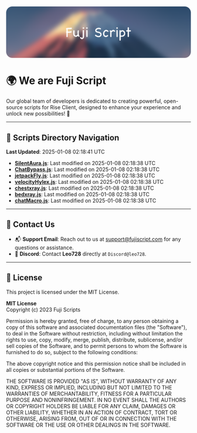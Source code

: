 ![Banner](.github/b.webp)

# 🌍 **We are Fuji Script**

Our global team of developers is dedicated to creating powerful, open-source scripts for Rise Client, designed to enhance your experience and unlock new possibilities! 🌟

---
<!-- SCRIPTS_NAVIGATION_START -->
## 📂 **Scripts Directory Navigation**

**Last Updated**: 2025-01-08 02:18:41 UTC

- **[SilentAura.js](scripts/SilentAura.js)**: Last modified on 2025-01-08 02:18:38 UTC
- **[ChatBypass.js](scripts/ChatBypass.js)**: Last modified on 2025-01-08 02:18:38 UTC
- **[jetpackFly.js](scripts/jetpackFly.js)**: Last modified on 2025-01-08 02:18:38 UTC
- **[velocityHylex.js](scripts/velocityHylex.js)**: Last modified on 2025-01-08 02:18:38 UTC
- **[chestxray.js](scripts/chestxray.js)**: Last modified on 2025-01-08 02:18:38 UTC
- **[bedxray.js](scripts/bedxray.js)**: Last modified on 2025-01-08 02:18:38 UTC
- **[chatMacro.js](scripts/chatMacro.js)**: Last modified on 2025-01-08 02:18:38 UTC

<!-- SCRIPTS_NAVIGATION_END -->

---

## 💬 **Contact Us**  
- 📬 **Support Email**: Reach out to us at [support@fujiscript.com](mailto:support@fujiscript.com) for any questions or assistance.  
- 💬 **Discord**: Contact **Leo728** directly at `Discord@leo728`.

---

## 📜 **License**

This project is licensed under the MIT License.  

**MIT License**  
Copyright (c) 2023 Fuji Scripts  

Permission is hereby granted, free of charge, to any person obtaining a copy of this software and associated documentation files (the "Software"), to deal in the Software without restriction, including without limitation the rights to use, copy, modify, merge, publish, distribute, sublicense, and/or sell copies of the Software, and to permit persons to whom the Software is furnished to do so, subject to the following conditions:  

The above copyright notice and this permission notice shall be included in all copies or substantial portions of the Software.  

THE SOFTWARE IS PROVIDED "AS IS", WITHOUT WARRANTY OF ANY KIND, EXPRESS OR IMPLIED, INCLUDING BUT NOT LIMITED TO THE WARRANTIES OF MERCHANTABILITY, FITNESS FOR A PARTICULAR PURPOSE AND NONINFRINGEMENT. IN NO EVENT SHALL THE AUTHORS OR COPYRIGHT HOLDERS BE LIABLE FOR ANY CLAIM, DAMAGES OR OTHER LIABILITY, WHETHER IN AN ACTION OF CONTRACT, TORT OR OTHERWISE, ARISING FROM, OUT OF OR IN CONNECTION WITH THE SOFTWARE OR THE USE OR OTHER DEALINGS IN THE SOFTWARE.  
